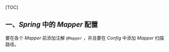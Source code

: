 [TOC]

## 一、*Spring* 中的 *Mapper* 配置

要在各个 *Mapper* 前添加注解 `@Mapper` ，并且要在 *Config* 中添加 *Mapper* 扫描路径。